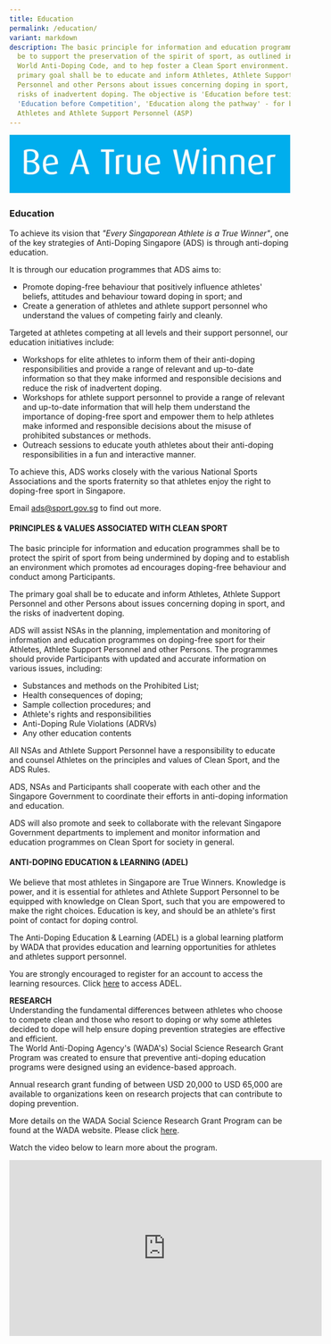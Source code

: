 ```yaml
---
title: Education
permalink: /education/
variant: markdown
description: The basic principle for information and education programmes should
  be to support the preservation of the spirit of sport, as outlined in the
  World Anti-Doping Code, and to hep foster a Clean Sport environment. The
  primary goal shall be to educate and inform Athletes, Athlete Support
  Personnel and other Persons about issues concerning doping in sport, and the
  risks of inadvertent doping. The objective is 'Education before testing',
  'Education before Competition', 'Education along the pathway' - for both
  Athletes and Athlete Support Personnel (ASP)
---
```

![](/images/Education/Be_A_True_Winner.png)
### **Education**

To achieve its vision that *"Every Singaporean Athlete is a True Winner"*, one of the key strategies of Anti-Doping Singapore (ADS) is through anti-doping education.

It is through our education programmes that ADS aims to:
* Promote doping-free behaviour that positively influence athletes' beliefs, attitudes and behaviour toward doping in sport; and
* Create a generation of athletes and athlete support personnel who understand the values of competing fairly and cleanly.

Targeted at athletes competing at all levels and their support personnel, our education initiatives include:
* Workshops for elite athletes to inform them of their anti-doping responsibilities and provide a range of relevant and up-to-date information so that they make informed and responsible decisions and reduce the risk of inadvertent doping.
* Workshops for athlete support personnel to provide a range of relevant and up-to-date information that will help them understand the importance of doping-free sport and empower them to help athletes make informed and responsible decisions about the misuse of prohibited substances or methods.
* Outreach sessions to educate youth athletes about their anti-doping responsibilities in a fun and interactive manner.

To achieve this, ADS works closely with the various National Sports Associations and the sports fraternity so that athletes enjoy the right to doping-free sport in Singapore. 

Email [ads@sport.gov.sg](mailto:ads@sport.gov.sg) to find out more.

#### **PRINCIPLES &amp; VALUES ASSOCIATED  WITH CLEAN SPORT**

The basic principle for information and education programmes shall be to protect the spirit of sport from being undermined by doping and to establish an environment which promotes ad encourages doping-free behaviour and conduct among Participants.

The primary goal shall be to educate and inform Athletes, Athlete Support Personnel and other Persons about issues concerning doping in sport, and the risks of inadvertent doping.

ADS will assist NSAs in the planning, implementation and monitoring of information and education programmes on doping-free sport for their Athletes, Athlete Support Personnel and other Persons. The programmes should provide Participants with updated and accurate information on various issues, including:

* Substances and methods on the Prohibited List;
* Health consequences of doping;
* Sample collection procedures; and
* Athlete's rights and responsibilities
* Anti-Doping Rule Violations (ADRVs)
* Any other education contents

All NSAs and Athlete Support Personnel have a responsibility to educate and counsel Athletes on the principles and values of Clean Sport, and the ADS Rules.

ADS, NSAs and Participants shall cooperate with each other and the Singapore Government to coordinate their efforts in anti-doping information and education.

ADS will also promote and seek to collaborate with the relevant Singapore Government departments to implement and monitor information and education programmes on Clean Sport for society in general.

#### **ANTI-DOPING EDUCATION &amp; LEARNING (ADEL)**

We believe that most athletes in Singapore are True Winners. Knowledge is power, and it is essential for athletes and Athlete Support Personnel to be equipped with knowledge on Clean Sport, such that you are empowered to make the right choices. Education is key, and should be an athlete's first point of contact for doping control. 

The Anti-Doping Education &amp; Learning (ADEL) is a global learning platform by WADA that provides education and learning opportunities for athletes and athletes support personnel.

You are strongly encouraged to register for an account to access the learning resources. Click [here](https://adel.wada-ama.org/learn/external-ecommerce) to access ADEL.



**RESEARCH**     
Understanding the fundamental differences between athletes who choose to compete clean and those who resort to doping or why some athletes decided to dope will help ensure doping prevention strategies are effective and efficient.   
The World Anti-Doping Agency's (WADA's) Social Science Research Grant Program was created to ensure that preventive anti-doping education programs were designed using an evidence-based approach.

Annual research grant funding of between USD 20,000 to USD 65,000 are available to organizations keen on research projects that can contribute to doping prevention.

More details on the WADA Social Science Research Grant Program can be found at the WADA website. Please click [here](https://www.wada-ama.org/en/data-research/social-science-research).

Watch the video below to learn more about the program.

<iframe width="560" height="315" src="https://www.youtube.com/embed/9y1VYw5LWDc" title="YouTube video player" frameborder="0" allow="accelerometer; autoplay; clipboard-write; encrypted-media; gyroscope; picture-in-picture; web-share" allowfullscreen=""></iframe>